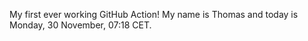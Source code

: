 My first ever working GitHub Action!
My name is Thomas and today is Monday, 30 November, 07:18 CET. 
